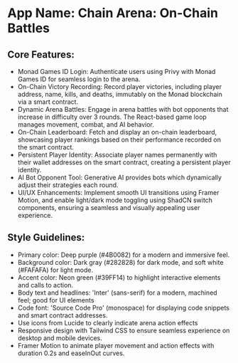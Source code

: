 # **App Name**: Chain Arena: On-Chain Battles

## Core Features:

- Monad Games ID Login: Authenticate users using Privy with Monad Games ID for seamless login to the arena.
- On-Chain Victory Recording: Record player victories, including player address, name, kills, and deaths, immutably on the Monad blockchain via a smart contract.
- Dynamic Arena Battles: Engage in arena battles with bot opponents that increase in difficulty over 3 rounds. The React-based game loop manages movement, combat, and AI behavior.
- On-Chain Leaderboard: Fetch and display an on-chain leaderboard, showcasing player rankings based on their performance recorded on the smart contract.
- Persistent Player Identity: Associate player names permanently with their wallet addresses on the smart contract, creating a persistent player identity.
- AI Bot Opponent Tool: Generative AI provides bots which dynamically adjust their strategies each round.
- UI/UX Enhancements: Implement smooth UI transitions using Framer Motion, and enable light/dark mode toggling using ShadCN switch components, ensuring a seamless and visually appealing user experience.

## Style Guidelines:

- Primary color: Deep purple (#4B0082) for a modern and immersive feel.
- Background color: Dark gray (#282828) for dark mode, and soft white (#FAFAFA) for light mode.
- Accent color: Neon green (#39FF14) to highlight interactive elements and calls to action.
- Body text and headlines: 'Inter' (sans-serif) for a modern, machined feel; good for UI elements
- Code font: 'Source Code Pro' (monospace) for displaying code snippets and smart contract addresses.
- Use icons from Lucide to clearly indicate arena action effects
- Responsive design with Tailwind CSS to ensure seamless experience on desktop and mobile devices.
- Framer Motion to animate player movement and action effects with duration 0.2s and easeInOut curves.
